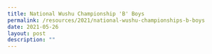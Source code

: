 ```yaml
---
title: National Wushu Championship 'B' Boys
permalink: /resources/2021/national-wushu-championships-b-boys
date: 2021-05-26
layout: post
description: ""
---
```

